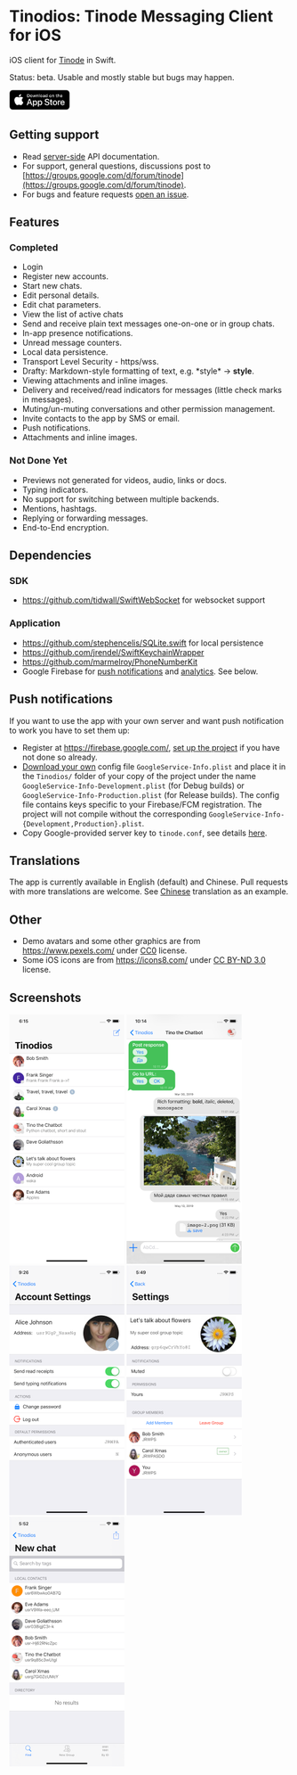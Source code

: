 # Tinodios: Tinode Messaging Client for iOS

iOS client for [Tinode](https://github.com/tinode/chat) in Swift.

Status: beta. Usable and mostly stable but bugs may happen.

<a href="https://apps.apple.com/us/app/tinode/id1483763538"><img src="app-store.svg" height=36></a>

## Getting support

* Read [server-side](https://github.com/tinode/chat/blob/master/docs/API.md) API documentation.
* For support, general questions, discussions post to [https://groups.google.com/d/forum/tinode](https://groups.google.com/d/forum/tinode).
* For bugs and feature requests [open an issue](https://github.com/tinode/ios/issues/new).

## Features

### Completed

* Login
* Register new accounts.
* Start new chats.
* Edit personal details.
* Edit chat parameters.
* View the list of active chats
* Send and receive plain text messages one-on-one or in group chats.
* In-app presence notifications.
* Unread message counters.
* Local data persistence.
* Transport Level Security - https/wss.
* Drafty: Markdown-style formatting of text, e.g. \*style\* → **style**.
* Viewing attachments and inline images.
* Delivery and received/read indicators for messages (little check marks in messages).
* Muting/un-muting conversations and other permission management.
* Invite contacts to the app by SMS or email.
* Push notifications.
* Attachments and inline images.

### Not Done Yet

* Previews not generated for videos, audio, links or docs.
* Typing indicators.
* No support for switching between multiple backends.
* Mentions, hashtags.
* Replying or forwarding messages.
* End-to-End encryption.

## Dependencies

### SDK

* https://github.com/tidwall/SwiftWebSocket for websocket support

### Application

* https://github.com/stephencelis/SQLite.swift for local persistence
* https://github.com/jrendel/SwiftKeychainWrapper
* https://github.com/marmelroy/PhoneNumberKit
* Google Firebase for [push notifications](https://firebase.google.com/docs/cloud-messaging/ios/client) and [analytics](https://firebase.google.com/docs/analytics/get-started?platform=ios). See below.


## Push notifications

If you want to use the app with your own server and want push notification to work you have to set them up:

* Register at https://firebase.google.com/, [set up the project](https://firebase.google.com/docs/ios/setup) if you have not done so already.
* [Download your own](https://firebase.google.com/docs/cloud-messaging/ios/client) config file `GoogleService-Info.plist` and place it in the `Tinodios/` folder of your copy of the project under the name `GoogleService-Info-Development.plist` (for Debug builds) or `GoogleService-Info-Production.plist` (for Release builds). The config file contains keys specific to your Firebase/FCM registration. The project will not compile without the corresponding `GoogleService-Info-{Development,Production}.plist`.
* Copy Google-provided server key to `tinode.conf`, see details [here](https://github.com/tinode/chat/blob/master/docs/faq.md#q-how-to-setup-fcm-push-notifications).

## Translations

The app is currently available in English (default) and Chinese. Pull requests with more translations are welcome. See [Chinese](Tinodios/zh-Hans.lproj/Main.strings) translation as an example.

## Other

* Demo avatars and some other graphics are from https://www.pexels.com/ under [CC0](https://www.pexels.com/photo-license/) license.
* Some iOS icons are from https://icons8.com/ under [CC BY-ND 3.0](https://icons8.com/license) license.

## Screenshots
<img src="ios-chats.png" alt="App screenshot - chat list" width="207" /> <img src="ios-chat.png" alt="App screenshot - conversation" width="207" /> <img src="ios-account.png" alt="App screenshot - account settings" width="207" />
<img src="ios-topic-info.png" alt="App screenshot - topic info" width="207" /> <img src="ios-find-people.png" alt="App screenshot - find people" width="207" />
